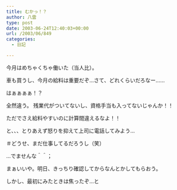 ```yaml
---
title: むかっ！？
author: 八雲
type: post
date: 2003-06-24T12:40:03+00:00
url: /2003/06/849
categories:
  - 日記

---
```

今月はめちゃくちゃ働いた（当人比）。
  
車も買うし、今月の給料は重要だぞ…さて、どれくらいだろなー……
  
はぁぁぁぁ！？
  
全然違う。 残業代がついてないし、資格手当も入ってないじゃんか！！

ただでさえ給料やすいのに計算間違えるなよ！！
  
と、、、とりあえず怒りを抑えて上司に電話してみよう…
  
＃どうせ、まだ仕事してるだろうし（笑）
  
…でませんな＾＾；

まぁいいや。明日、きっちり確認してからなんとかしてもらおう。
  
しかし、最初にみたときは焦ったぞ…と